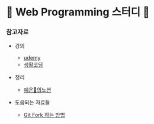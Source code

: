 # 🥨 Web Programming 스터디 🥨

### 참고자료

- 강의
    - [udemy](https://www.udemy.com/course/the-complete-web-developer-zero-to-mastery/learn/lecture/8725820?start=1#overview)
    - [생활코딩](https://opentutorials.org/course/1)
    
- 정리
    - [예은🥰의노션](https://www.notion.so/Web-Study-e9d46248ed8a464daec5df3b1ad06da4)

- 도움되는 자료들
    - [Git Fork 하는 방법](https://github.com/rlagksruf16/Cheat-sheet/blob/master/gitFolder/git_repo_cheat.md)

